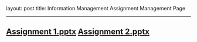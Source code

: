layout: post
title: Information Management Assignment Management Page

---

[Assignment 1.pptx](https://github.com/NadavBlanck/NadavBlanck.github.io/files/8199576/Assignment.1.pptx)
[Assignment 2.pptx](https://github.com/NadavBlanck/NadavBlanck.github.io/files/8199579/Assignment.2.pptx)
---

